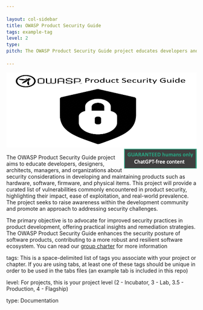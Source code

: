 ```yaml
---

layout: col-sidebar
title: OWASP Product Security Guide
tags: example-tag
level: 2
type: 
pitch: The OWASP Product Security Guide project educates developers and organizations on security considerations for various products, offering a curated list of vulnerabilities and promoting awareness and solutions within the development community.

---
```


<img src="Asset/OWASP Product Security Guide Logo.png" width="550" height ="200"><img src="Asset/humansonly.png" align="right"/>

  
The OWASP Product Security Guide project aims to educate developers, designers, architects, managers, and organizations about security considerations in developing and maintaining products such as hardware, software, firmware, and physical items. This project will provide a curated list of vulnerabilities commonly encountered in product security, highlighting their impact, ease of exploitation, and real-world prevalence. The project seeks to raise awareness within the development community and promote an approach to addressing security challenges.

The primary objective is to advocate for improved security practices in product development, offering practical insights and remediation strategies. The OWASP Product Security Guide enhances the security posture of software products, contributing to a more robust and resilient software ecosystem. You can read our [group charter](https://github.com/OWASP/www-project-product-security-guide/wiki/OWASP-Product-Security-Guide-Working-Group-Charter.) for more information


tags: This is a space-delimited list of tags you associate with your project or chapter.  If you are using tabs, at least one of these tags should be unique in order to be used in the tabs files (an example tab is included in this repo) 

level: For projects, this is your project level (2 - Incubator, 3 - Lab, 3.5 - Production, 4 - Flagship)

type: Documentation

